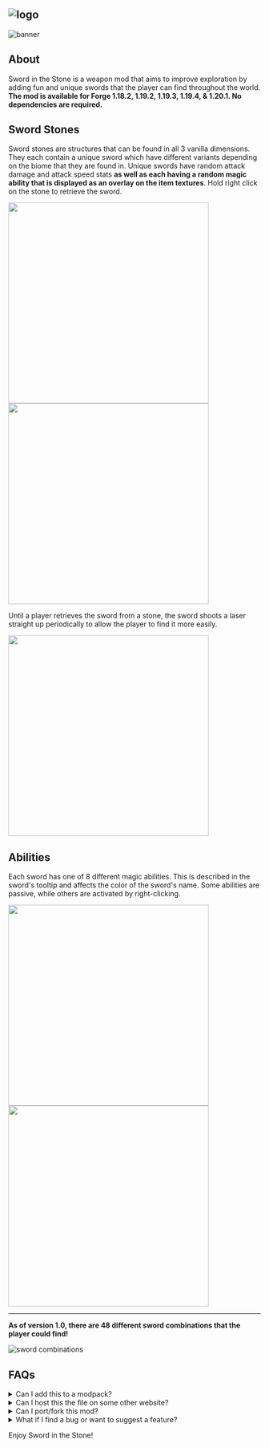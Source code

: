 ![logo](https://cdn.modrinth.com/data/3HWZ1ync/images/3e1b1ca9f914a53730e1a67083143806b691a555.png)
-----
![banner](https://cdn.modrinth.com/data/3HWZ1ync/images/f080d920dd22d882d4096e1e2fa04079b02bea97.png)
## About
Sword in the Stone is a weapon mod that aims to improve exploration by adding fun and unique swords that the player can find throughout the world. **The mod is available for Forge 1.18.2, 1.19.2, 1.19.3, 1.19.4, & 1.20.1. No dependencies are required.**
## Sword Stones
Sword stones are structures that can be found in all 3 vanilla dimensions. They each contain a unique sword which have different variants depending on the biome that they are found in. Unique swords have random attack damage and attack speed stats **as well as each having a random magic ability that is displayed as an overlay on the item textures**. Hold right click on the stone to retrieve the sword.

<img src="https://cdn.modrinth.com/data/3HWZ1ync/images/25d4654ed2e945a55ca91d5d66a01d5f7b5918a8.png" width=400>
<img src="https://cdn.modrinth.com/data/3HWZ1ync/images/3940583212cb93d012be1f7fe800c7dd2563f158.png" width=400>

Until a player retrieves the sword from a stone, the sword shoots a laser straight up periodically to allow the player to find it more easily.

<img src="https://cdn.modrinth.com/data/3HWZ1ync/images/f2cf914bcaff3044afd82d0abbab08f38776de83.png" width=400>

## Abilities
Each sword has one of 8 different magic abilities. This is described in the sword's tooltip and affects the color of the sword's name. Some abilities are passive, while others are activated by right-clicking.

<img src="https://cdn.modrinth.com/data/3HWZ1ync/images/0e13566966483ad7cfaa331772162ca9ca4a3cb5.png" width=400>
<img src="https://cdn.modrinth.com/data/3HWZ1ync/images/f2ea52cc75ee533b9911aa16a8b5dd6ce532fef1.png" width=400>
  
-----
**As of version 1.0, there are 48 different sword combinations that the player could find!**

![sword combinations](https://cdn.modrinth.com/data/3HWZ1ync/images/382d73629ad7ea376e710470d2bfeca3781cb199.gif)

## FAQs
<details>
<summary>Can I add this to a modpack?</summary>
Sure! Feel free to add this to any modpack -- you don't need to ask for permission. I would appreciate it if you let me know about it though :)
</details>

<details>
<summary>Can I host this the file on some other website?</summary>
You are not allowed to share a download for this mod through any platform besides Curseforge or Modrinth. **This includes file sharing sites like Mediafire and Discord.**
</details>

<details>
<summary>Can I port/fork this mod?</summary>
Please ask me first. If I have plans to port the mod to the version / modloader you want to port it too, I will probably say no. 
</details>

<details>
<summary>What if I find a bug or want to suggest a feature?</summary>
Please visit the mod's github issue page and tag your issue accordingly: https://github.com/BrownBear85/swordinthestone/issues
</details>

Enjoy Sword in the Stone!
